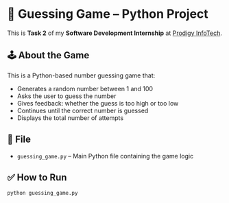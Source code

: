 # 🎯 Guessing Game – Python Project

This is **Task 2** of my **Software Development Internship** at [Prodigy InfoTech](https://prodigyinfotech.dev/).

## 🕹️ About the Game

This is a Python-based number guessing game that:
- Generates a random number between 1 and 100
- Asks the user to guess the number
- Gives feedback: whether the guess is too high or too low
- Continues until the correct number is guessed
- Displays the total number of attempts

## 📁 File

- `guessing_game.py` – Main Python file containing the game logic

## ✅ How to Run

```bash
python guessing_game.py
